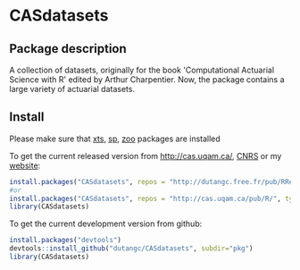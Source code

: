 <!-- README.md is generated from README.Rmd. Please edit that file -->
CASdatasets
======


Package description
-------------------

A collection of datasets, originally for the book 'Computational Actuarial Science with R' 
edited by Arthur Charpentier. Now, the package contains a large variety of actuarial datasets.


Install
-------

Please make sure that [xts](https://CRAN.R-project.org/package=xts), 
[sp](https://CRAN.R-project.org/package=sp), 
[zoo](https://CRAN.R-project.org/package=zoo) packages are installed

To get the current released version from <http://cas.uqam.ca/>,
[CNRS](http://dutangc.perso.math.cnrs.fr/RRepository/)
or my [website](http://dutangc.free.fr/pub/RRepos/web/CASdatasets-index.html):

``` r
install.packages("CASdatasets", repos = "http://dutangc.free.fr/pub/RRepos/", type="source")
#or 
install.packages("CASdatasets", repos = "http://cas.uqam.ca/pub/R/", type="source")
library(CASdatasets)
```

To get the current development version from github:

``` r
install.packages("devtools")
devtools::install_github("dutangc/CASdatasets", subdir="pkg")
library(CASdatasets)
```

